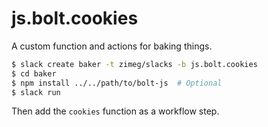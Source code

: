 # js.bolt.cookies

A custom function and actions for baking things.

```sh
$ slack create baker -t zimeg/slacks -b js.bolt.cookies
$ cd baker
$ npm install ../../path/to/bolt-js  # Optional
$ slack run
```

Then add the `cookies` function as a workflow step.


